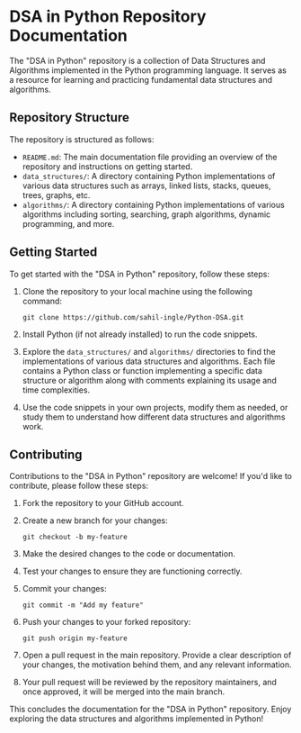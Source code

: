 # DSA in Python Repository Documentation

The "DSA in Python" repository is a collection of Data Structures and Algorithms implemented in the Python programming language. It serves as a resource for learning and practicing fundamental data structures and algorithms.

## Repository Structure

The repository is structured as follows:

- `README.md`: The main documentation file providing an overview of the repository and instructions on getting started.
- `data_structures/`: A directory containing Python implementations of various data structures such as arrays, linked lists, stacks, queues, trees, graphs, etc.
- `algorithms/`: A directory containing Python implementations of various algorithms including sorting, searching, graph algorithms, dynamic programming, and more.

## Getting Started

To get started with the "DSA in Python" repository, follow these steps:

1. Clone the repository to your local machine using the following command:
   ```
   git clone https://github.com/sahil-ingle/Python-DSA.git
   ```

2. Install Python (if not already installed) to run the code snippets.

3. Explore the `data_structures/` and `algorithms/` directories to find the implementations of various data structures and algorithms. Each file contains a Python class or function implementing a specific data structure or algorithm along with comments explaining its usage and time complexities.

4. Use the code snippets in your own projects, modify them as needed, or study them to understand how different data structures and algorithms work.

## Contributing

Contributions to the "DSA in Python" repository are welcome! If you'd like to contribute, please follow these steps:

1. Fork the repository to your GitHub account.

2. Create a new branch for your changes:
   ```
   git checkout -b my-feature
   ```

3. Make the desired changes to the code or documentation.

4. Test your changes to ensure they are functioning correctly.

5. Commit your changes:
   ```
   git commit -m "Add my feature"
   ```

6. Push your changes to your forked repository:
   ```
   git push origin my-feature
   ```

7. Open a pull request in the main repository. Provide a clear description of your changes, the motivation behind them, and any relevant information.

8. Your pull request will be reviewed by the repository maintainers, and once approved, it will be merged into the main branch.

This concludes the documentation for the "DSA in Python" repository. Enjoy exploring the data structures and algorithms implemented in Python!
